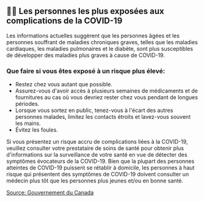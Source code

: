 ## 👴🏻 Les personnes les plus exposées aux complications de la COVID-19

Les informations actuelles suggèrent que les personnes âgées et les personnes souffrant de maladies chroniques graves, telles que les maladies cardiaques, les maladies pulmonaires et le diabète, sont plus susceptibles de développer des maladies plus graves à cause de COVID-19.

### Que faire si vous êtes exposé à un risque plus élevé:

- Restez chez vous autant que possible.
- Assurez-vous d'avoir accès à plusieurs semaines de médicaments et de fournitures au cas où vous devriez rester chez vous pendant de longues périodes.
- Lorsque vous sortez en public, tenez-vous à l'écart des autres personnes malades, limitez les contacts étroits et lavez-vous souvent les mains.
- Évitez les foules.

Si vous présentez un risque accru de complications liées à la COVID-19, veuillez consulter votre prestataire de soins de santé pour obtenir plus d'informations sur la surveillance de votre santé en vue de détecter des symptômes évocateurs de la COVID-19. Bien que la plupart des personnes atteintes de COVID-19 puissent se rétablir à domicile, les personnes à haut risque qui présentent des symptômes de COVID-19 doivent consulter un médecin plus tôt que les personnes plus jeunes et/ou en bonne santé.

[Source: Gouvernement du Canada](https://www.cdc.gov/coronavirus/2019-ncov/specific-groups/high-risk-complications.html)
